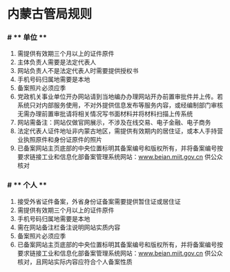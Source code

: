 

# 内蒙古管局规则

<!-- tabs:start -->

### # ** 单位 **

1. 需提供有效期三个月以上的证件原件                                                                                                             
2. 主体负责人需要是法定代表人                                                                                                                                               
3. 网站负责人不是法定代表人时需要提供授权书                                                                                                                                                                                                                                        
4. 手机号码归属地需要是本地                                                                                                                                    
5. 备案照片必须应季                                                                                     
6. 党政机关事业单位开办网站请到当地编办办理网站开办前置审批件并上传。若系统只对内部服务使用，不对外提供信息发布等服务内容，或经编制部门审核无需办理前置审批请将相关情况写书面材料并将材料扫描上传系统                                                                 
7. 网站需备注：网站仅做官网展示，不涉及在线交易、电子金融、电子商务
8. 法定代表人证件地址非内蒙古地区，需提供有效期内的居住证，或本人手持营业执照原件和身份证原件的照片
9. 已备案网站主页底部的中央位置标明其备案编号和版权所有，并将备案编号按要求链接工业和信息化部备案管理系统网站：www.beian.miit.gov.cn 供公众核对 

### # ** 个人 **  

1. 接受外省证件备案，外省身份证备案需要提供暂住证或居住证                                                                                                              
2. 需提供有效期三个月以上的证件原件                                                                                                                        
3. 手机号码归属地需要是本地                                                                                                           
4. 需在网站备注栏备注说明网站实质内容                                                                                      
5. 备案照片必须应季                                                                                              
6. 已备案网站主页底部的中央位置标明其备案编号和版权所有，并将备案编号按要求链接工业和信息化部备案管理系统网站：www.beian.miit.gov.cn 供公众核对，且网站实际内容应符合个人备案性质                                

<!-- tabs:end -->